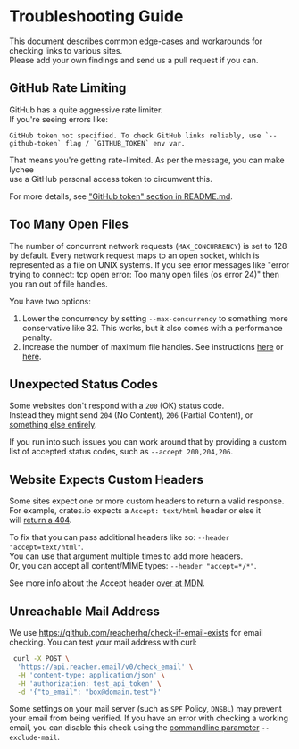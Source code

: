 # Troubleshooting Guide

This document describes common edge-cases and workarounds for checking links to various sites. \
Please add your own findings and send us a pull request if you can.

## GitHub Rate Limiting

GitHub has a quite aggressive rate limiter. \
If you're seeing errors like:

```
GitHub token not specified. To check GitHub links reliably, use `--github-token` flag / `GITHUB_TOKEN` env var.
```

That means you're getting rate-limited. As per the message, you can make lychee \
use a GitHub personal access token to circumvent this.

For more details, see ["GitHub token" section in README.md](https://github.com/lycheeverse/lychee#github-token).

## Too Many Open Files

The number of concurrent network requests (`MAX_CONCURRENCY`) is set to 128 by default.
Every network request maps to an open socket, which is represented as a file on UNIX systems.
If you see error messages like "error trying to connect: tcp open error: Too
many open files (os error 24)" then you ran out of file handles.

You have two options:

1. Lower the concurrency by setting `--max-concurrency` to something more
   conservative like 32. This works, but it also comes with a performance
   penalty.
2. Increase the number of maximum file handles. See instructions
   [here](https://wilsonmar.github.io/maximum-limits/) or
   [here](https://synthomat.de/blog/2020/01/increasing-the-file-descriptor-limit-on-macos/).

## Unexpected Status Codes

Some websites don't respond with a `200` (OK) status code. \
Instead they might send `204` (No Content), `206` (Partial Content), or
[something else entirely](https://developer.mozilla.org/en-US/docs/Web/HTTP/Status/418).

If you run into such issues you can work around that by providing a custom \
list of accepted status codes, such as `--accept 200,204,206`.

## Website Expects Custom Headers

Some sites expect one or more custom headers to return a valid response. \
For example, crates.io expects a `Accept: text/html` header or else it \
will [return a 404](https://github.com/rust-lang/crates.io/issues/788).

To fix that you can pass additional headers like so: `--header "accept=text/html"`. \
You can use that argument multiple times to add more headers. \
Or, you can accept all content/MIME types: `--header "accept=*/*"`.

See more info about the Accept header
[over at MDN](https://developer.mozilla.org/en-US/docs/Web/HTTP/Headers/Accept).

## Unreachable Mail Address

We use https://github.com/reacherhq/check-if-email-exists for email checking.
You can test your mail address with curl:

```bash
 curl -X POST \
  'https://api.reacher.email/v0/check_email' \
  -H 'content-type: application/json' \
  -H 'authorization: test_api_token' \
  -d '{"to_email": "box@domain.test"}'
```

Some settings on your mail server (such as `SPF` Policy, `DNSBL`) may prevent
your email from being verified. If you have an error with checking a working
email, you can disable this check using the [commandline
parameter](https://github.com/lycheeverse/lychee#commandline-parameters)
`--exclude-mail`.
